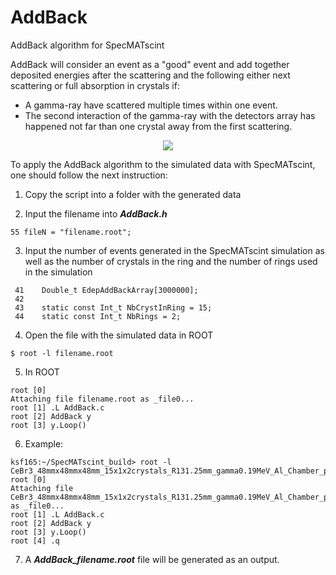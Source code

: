 # AddBack
AddBack algorithm for SpecMATscint

AddBack will consider an event as a "good" event and add together deposited energies after the scattering and the following either next scattering or full absorption in crystals if:
- A gamma-ray have scattered multiple times within one event.
- The second interaction of the gamma-ray with the detectors array has happened not far than one crystal away from the first scattering.

<div align="center"><img src="https://cloud.githubusercontent.com/assets/17125100/17292796/6b877052-57ec-11e6-9361-4065aeac6c14.png"></div>

To apply the AddBack algorithm to the simulated data with SpecMATscint, one should follow the next instruction:

1. Copy the script into a folder with the generated data

2. Input the filename into ***AddBack.h***
 ```
 55 fileN = "filename.root";
 ```

3. Input the number of events generated in the SpecMATscint simulation as well as the number of crystals in the ring and the number of rings used in the simulation
 ```
  41    Double_t EdepAddBackArray[3000000];
  42
  43    static const Int_t NbCrystInRing = 15;
  44    static const Int_t NbRings = 2;
 ```

4. Open the file with the simulated data in ROOT
 ```
 $ root -l filename.root
 ```

5. In ROOT
 ```
root [0]
Attaching file filename.root as _file0...
root [1] .L AddBack.c
root [2] AddBack y
root [3] y.Loop()
 ```

6. Example:
 ```
ksf165:~/SpecMATscint_build> root -l CeBr3_48mmx48mmx48mm_15x1x2crystals_R131.25mm_gamma0.19MeV_Al_Chamber_pos2_pointSource_gap_3.root
root [0]
Attaching file CeBr3_48mmx48mmx48mm_15x1x2crystals_R131.25mm_gamma0.19MeV_Al_Chamber_pos2_pointSource_gap_3.root as _file0...
root [1] .L AddBack.c
root [2] AddBack y
root [3] y.Loop()
root [4] .q
 ```

7. A ***AddBack_filename.root*** file will be generated as an output.
